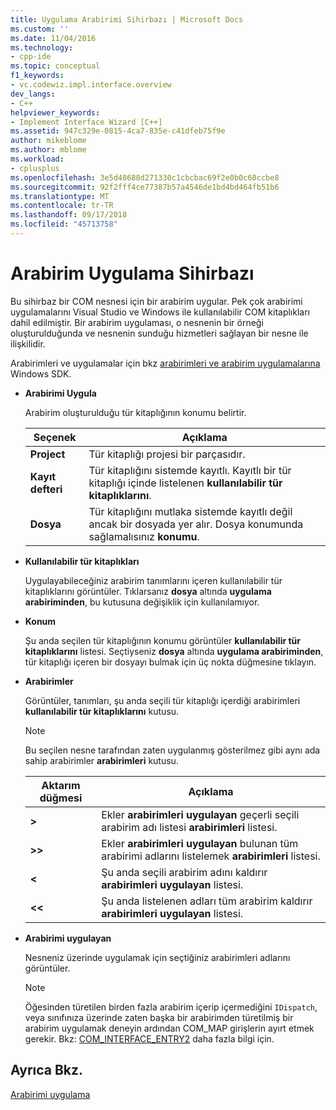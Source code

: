 ```yaml
---
title: Uygulama Arabirimi Sihirbazı | Microsoft Docs
ms.custom: ''
ms.date: 11/04/2016
ms.technology:
- cpp-ide
ms.topic: conceptual
f1_keywords:
- vc.codewiz.impl.interface.overview
dev_langs:
- C++
helpviewer_keywords:
- Implement Interface Wizard [C++]
ms.assetid: 947c329e-0815-4ca7-835e-c41dfeb75f9e
author: mikeblome
ms.author: mblome
ms.workload:
- cplusplus
ms.openlocfilehash: 3e5d48688d271330c1cbcbac69f2e0b0c60ccbe8
ms.sourcegitcommit: 92f2fff4ce77387b57a4546de1bd4bd464fb51b6
ms.translationtype: MT
ms.contentlocale: tr-TR
ms.lasthandoff: 09/17/2018
ms.locfileid: "45713758"
---
```

# <a name="implement-interface-wizard"></a>Arabirim Uygulama Sihirbazı
Bu sihirbaz bir COM nesnesi için bir arabirim uygular. Pek çok arabirimi uygulamalarını Visual Studio ve Windows ile kullanılabilir COM kitaplıkları dahil edilmiştir. Bir arabirim uygulaması, o nesnenin bir örneği oluşturulduğunda ve nesnenin sunduğu hizmetleri sağlayan bir nesne ile ilişkilidir.  
  
Arabirimleri ve uygulamalar için bkz [arabirimleri ve arabirim uygulamalarına](/windows/desktop/com/interfaces-and-interface-implementations) Windows SDK.  
  
- **Arabirimi Uygula**

   Arabirim oluşturulduğu tür kitaplığının konumu belirtir.  
  
   |Seçenek|Açıklama|  
   |------------|-----------------|  
   |**Project**|Tür kitaplığı projesi bir parçasıdır.|  
   |**Kayıt defteri**|Tür kitaplığını sistemde kayıtlı. Kayıtlı bir tür kitaplığı içinde listelenen **kullanılabilir tür kitaplıklarını**.|  
   |**Dosya**|Tür kitaplığını mutlaka sistemde kayıtlı değil ancak bir dosyada yer alır. Dosya konumunda sağlamalısınız **konumu**.|  
  
- **Kullanılabilir tür kitaplıkları**

   Uygulayabileceğiniz arabirim tanımlarını içeren kullanılabilir tür kitaplıklarını görüntüler. Tıklarsanız **dosya** altında **uygulama arabiriminden**, bu kutusuna değişiklik için kullanılamıyor.  
  
- **Konum**

   Şu anda seçilen tür kitaplığının konumu görüntüler **kullanılabilir tür kitaplıklarını** listesi. Seçtiyseniz **dosya** altında **uygulama arabiriminden**, tür kitaplığı içeren bir dosyayı bulmak için üç nokta düğmesine tıklayın.  
  
- **Arabirimler**

   Görüntüler, tanımları, şu anda seçili tür kitaplığı içerdiği arabirimleri **kullanılabilir tür kitaplıklarını** kutusu.  
  
   > [!NOTE]
   > Bu seçilen nesne tarafından zaten uygulanmış gösterilmez gibi aynı ada sahip arabirimler **arabirimleri** kutusu.  
  
   |Aktarım düğmesi|Açıklama|  
   |---------------------|-----------------|  
   |**>**|Ekler **arabirimleri uygulayan** geçerli seçili arabirim adı listesi **arabirimleri** listesi.|  
   |**>>**|Ekler **arabirimleri uygulayan** bulunan tüm arabirimi adlarını listelemek **arabirimleri** listesi.|  
   |**\<**|Şu anda seçili arabirim adını kaldırır **arabirimleri uygulayan** listesi.|  
   |**\<\<**|Şu anda listelenen adları tüm arabirim kaldırır **arabirimleri uygulayan** listesi.|  
  
- **Arabirimi uygulayan**

   Nesneniz üzerinde uygulamak için seçtiğiniz arabirimleri adlarını görüntüler.  
  
   > [!NOTE]
   > Öğesinden türetilen birden fazla arabirim içerip içermediğini `IDispatch`, veya sınıfınıza üzerinde zaten başka bir arabirimden türetilmiş bir arabirim uygulamak deneyin ardından COM_MAP girişlerin ayırt etmek gerekir. Bkz: [COM_INTERFACE_ENTRY2](../atl/reference/com-interface-entry-macros.md#com_interface_entry2) daha fazla bilgi için.  
  
## <a name="see-also"></a>Ayrıca Bkz.  
 [Arabirimi uygulama](../ide/implementing-an-interface-visual-cpp.md)